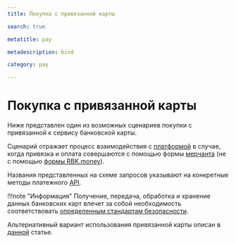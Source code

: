 ```yaml
---
title: Покупка с привязанной карты

search: true

metatitle: pay

metadescription: bind

category: pay

---
```


# Покупка с привязанной карты

Ниже представлен один из возможных сценариев покупки с привязанной к сервису банковской карты.

Сценарий отражает процесс взаимодействия с [платформой](https://developer.rbk.money/docs/payments/overview/) в случае, когда привязка и оплата совершаются с помощью формы [мерчанта](https://developer.rbk.money/docs/payments/overview/#lk) (не с помощью [формы RBK.money](https://developer.rbk.money/docs/payments/checkout)).

Названия представленных на схеме запросов указывают на конкретные методы платежного [API](https://developer.rbk.money/api/).

<object data="../../examples/img/CustomerPayer.svg"> </object>

!!!note "Информация"
    Получение, передача, обработка и хранение данных банковских карт влечет за собой необходимость соответствовать [определенным стандартам безопасности](https://ru.pcisecuritystandards.org/minisite/env2/).

Альтернативный вариант использования привязанной карты описан в [данной](../../recurring/recurring) статье.